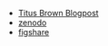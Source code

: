 * [Titus Brown Blogpost](http://ivory.idyll.org/blog/2016-using-zenodo-to-archive-github.html)
* [zenodo](https://zenodo.org)
* [figshare](https://figshare.com)
